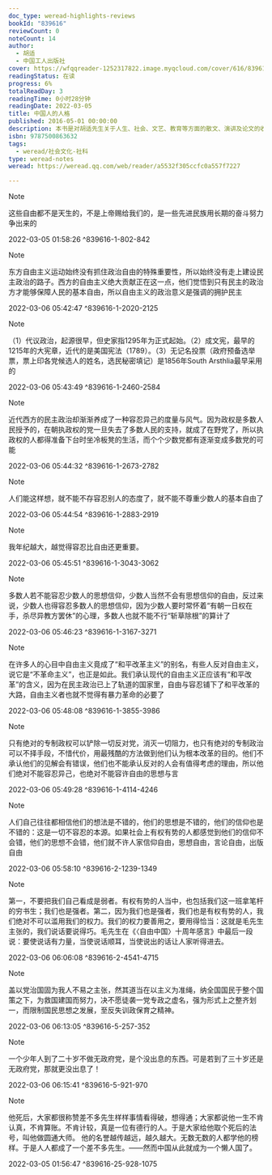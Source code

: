 ```yaml
---
doc_type: weread-highlights-reviews
bookId: "839616"
reviewCount: 0
noteCount: 14
author:
  - 胡适
  - 中国工人出版社
cover: https://wfqqreader-1252317822.image.myqcloud.com/cover/616/839616/t7_839616.jpg
readingStatus: 在读
progress: 6%
totalReadDay: 3
readingTime: 0小时28分钟
readingDate: 2022-03-05
title: 中国人的人格
published: 2016-05-01 00:00:00
description: 本书是对胡适先生关于人生、社会、文艺、教育等方面的散文、演讲及论文的收集和整理，展示了他以人的启蒙为中心的思想发展轨迹，体现了他治学、为人、处世的大师风范。大半个世纪里，胡适一直备受争议，但这并不妨碍他作为一个伟大的学者、思想家的历史地位。作为影响后世国人的先行者，胡适先生更多的是真诚劝告和谆谆教诲。他面向未来，深信如果每人都多做小事，多研究问题，这个世界会一点点变好。如果为个人多争一些自由。就会为国家争到自由。他曾对我们寄予厚望。
isbn: 9787500863632
tags:
  - weread/社会文化-社科
type: weread-notes
weread: https://weread.qq.com/web/reader/a5532f305ccfc0a557f7227

---
```





> [!NOTE] 
> 这些自由都不是天生的，不是上帝赐给我们的，是一些先进民族用长期的奋斗努力争出来的
> 
> 2022-03-05 01:58:26 ^839616-1-802-842

> [!NOTE] 
> 东方自由主义运动始终没有抓住政治自由的特殊重要性，所以始终没有走上建设民主政治的路子。西方的自由主义绝大贡献正在这一点，他们觉悟到只有民主的政治方才能够保障人民的基本自由，所以自由主义的政治意义是强调的拥护民主
> 
> 2022-03-06 05:42:47 ^839616-1-2020-2125

> [!NOTE] 
> （1）代议政治，起源很早，但史家指1295年为正式起始。（2）成文宪，最早的1215年的大宪章，近代的是美国宪法（1789）。（3）无记名投票（政府预备选举票，票上印各党候选人的姓名，选民秘密填记）是1856年South Arsthlia最早采用的
> 
> 2022-03-06 05:43:49 ^839616-1-2460-2584

> [!NOTE] 
> 近代西方的民主政治却渐渐养成了一种容忍异己的度量与风气。因为政权是多数人民授予的，在朝执政权的党一旦失去了多数人民的支持，就成了在野党了，所以执政权的人都得准备下台时坐冷板凳的生活，而个个少数党都有逐渐变成多数党的可能
> 
> 2022-03-06 05:44:32 ^839616-1-2673-2782

> [!NOTE] 
> 人们能这样想，就不能不存容忍别人的态度了，就不能不尊重少数人的基本自由了
> 
> 2022-03-06 05:44:54 ^839616-1-2883-2919

> [!NOTE] 
> 我年纪越大，越觉得容忍比自由还更重要。
> 
> 2022-03-06 05:45:51 ^839616-1-3043-3062

> [!NOTE] 
> 多数人若不能容忍少数人的思想信仰，少数人当然不会有思想信仰的自由，反过来说，少数人也得容忍多数人的思想信仰，因为少数人要时常怀着“有朝一日权在手，杀尽异教方罢休”的心理，多数人也就不能不行“斩草除根”的算计了
> 
> 2022-03-06 05:46:23 ^839616-1-3167-3271

> [!NOTE] 
> 在许多人的心目中自由主义竟成了“和平改革主义”的别名，有些人反对自由主义，说它是“不革命主义”，也正是如此。我们承认现代的自由主义正应该有“和平改革”的含义，因为在民主政治已上了轨道的国家里，自由与容忍铺下了和平改革的大路，自由主义者也就不觉得有暴力革命的必要了
> 
> 2022-03-06 05:48:08 ^839616-1-3855-3986

> [!NOTE] 
> 只有绝对的专制政权可以铲除一切反对党，消灭一切阻力，也只有绝对的专制政治可以不择手段，不惜代价，用最残酷的方法做到他们认为根本改革的目的。他们不承认他们的见解会有错误，他们也不能承认反对的人会有值得考虑的理由，所以他们绝对不能容忍异己，也绝对不能容许自由的思想与言
> 
> 2022-03-06 05:49:28 ^839616-1-4114-4246



> [!NOTE] 
> 人们自己往往都相信他们的想法是不错的，他们的思想是不错的，他们的信仰也是不错的：这是一切不容忍的本源。如果社会上有权有势的人都感觉到他们的信仰不会错，他们的思想不会错，他们就不许人家信仰自由，思想自由，言论自由，出版自由
> 
> 2022-03-06 05:58:10 ^839616-2-1239-1349

> [!NOTE] 
> 第一，不要把我们自己看成是弱者。有权有势的人当中，也包括我们这一班拿笔杆的穷书生；我们也是强者。第二，因为我们也是强者，我们也是有权有势的人，我们绝对不可以滥用我们的权力。我们的权力要善用之，要用得恰当：这就是毛先生主张的，我们说话要说得巧。毛先生在《〈自由中国〉十周年感言》中最后一段说：要使说话有力量，当使说话顺耳，当使说出的话让人家听得进去。
> 
> 2022-03-06 06:06:08 ^839616-2-4541-4715





> [!NOTE] 
> 盖以党治国固为我人不易之主张，然其道当在以主义为准绳，纳全国国民于整个国策之下，为救国建国而努力，决不愿徒袭一党专政之虚名，强为形式上之整齐划一，而限制国民思想之发展，至反失训政保育之精神。
> 
> 2022-03-06 06:13:05 ^839616-5-257-352

> [!NOTE] 
> 一个少年人到了二十岁不做无政府党，是个没出息的东西。可是若到了三十岁还是无政府党，那就更没出息了！
> 
> 2022-03-06 06:15:41 ^839616-5-921-970



































> [!NOTE] 
> 他死后，大家都很称赞差不多先生样样事情看得破，想得通；大家都说他一生不肯认真，不肯算账。不肯计较，真是一位有德行的人。于是大家给他取个死后的法号，叫他做圆通大师。    他的名誉越传越远，越久越大。无数无数的人都学他的榜样。于是人人都成了一个差不多先生。——然而中国从此就成为一个懒人国了。
> 
> 2022-03-05 01:56:47 ^839616-25-928-1075





































































